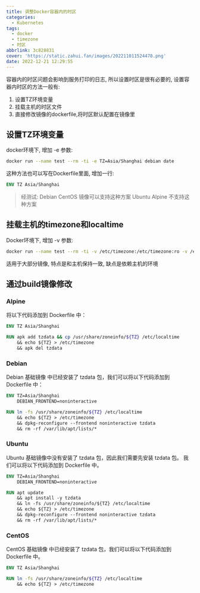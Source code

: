 ```yaml
---
title: 调整Docker容器内的时区
categories:
  - Kubernetes
tags:
  - docker
  - timezone
  - 时区
abbrlink: 3c828831
cover: 'https://static.zahui.fan/images/202211011524478.png'
date: 2022-12-21 12:29:55
---
```


容器内的时区问题会影响到服务打印的日志, 所以设置时区是很有必要的, 设置容器内时区的方法一般有:

1. 设置TZ环境变量
2. 挂载主机的时区文件
3. 直接修改镜像的dockerfile,将时区默认配置在镜像里

## 设置TZ环境变量

docker环境下, 增加 -e 参数:

```bash
docker run --name test --rm -ti -e TZ=Asia/Shanghai debian date
```

这种方法也可以写在Dockerfile里面, 增加一行:

```dockerfile
ENV TZ Asia/Shanghai
```

> 经测试: Debian CentOS 镜像可以支持这种方案
> Ubuntu Alpine 不支持这种方案

## 挂载主机的timezone和localtime

Docker环境下, 增加 -v 参数:

```bash
docker run --name test --rm -ti -v /etc/timezone:/etc/timezone:ro -v /etc/localtime:/etc/localtime:ro alpine date
```

适用于大部分镜像, 特点是和主机保持一致, 缺点是依赖主机的环境

## 通过build镜像修改

### Alpine

将以下代码添加到 Dockerfile 中：

```dockerfile
ENV TZ Asia/Shanghai

RUN apk add tzdata && cp /usr/share/zoneinfo/${TZ} /etc/localtime
    && echo ${TZ} > /etc/timezone
    && apk del tzdata
```

### Debian

Debian 基础镜像 中已经安装了 tzdata 包，我们可以将以下代码添加到 Dockerfile 中：

```dockerfile
ENV TZ=Asia/Shanghai
    DEBIAN_FRONTEND=noninteractive

RUN ln -fs /usr/share/zoneinfo/${TZ} /etc/localtime
    && echo ${TZ} > /etc/timezone
    && dpkg-reconfigure --frontend noninteractive tzdata
    && rm -rf /var/lib/apt/lists/*
```

### Ubuntu

Ubuntu 基础镜像中没有安装了 tzdata 包，因此我们需要先安装 tzdata 包。
我们可以将以下代码添加到 Dockerfile 中。

```dockerfile
ENV TZ=Asia/Shanghai
    DEBIAN_FRONTEND=noninteractive

RUN apt update
    && apt install -y tzdata
    && ln -fs /usr/share/zoneinfo/${TZ} /etc/localtime
    && echo ${TZ} > /etc/timezone
    && dpkg-reconfigure --frontend noninteractive tzdata
    && rm -rf /var/lib/apt/lists/*
```

### CentOS

CentOS 基础镜像 中已经安装了 tzdata 包，我们可以将以下代码添加到 Dockerfile 中。

```dockerfile
ENV TZ Asia/Shanghai

RUN ln -fs /usr/share/zoneinfo/${TZ} /etc/localtime
    && echo ${TZ} > /etc/timezone
```
